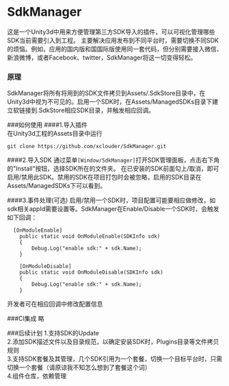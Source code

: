 # SdkManager
这是一个Unity3d中用来方便管理第三方SDK导入的插件，可以可视化管理哪些SDK当前需要引入到工程。
主要解决应用发布到不同平台时，需要切换不同SDK的烦恼。例如，应用的国内版和国国际版使用同一套代码，但分别需要接入微信、新浪微博，或者Facebook、twitter，SdkManager将这一切变得轻松。

### 原理
SdkManager将所有将用到的SDK文件拷贝到Assets/.SdkStore目录中，在Unity3d中视为不可见的。启用一个SDK时，在Assets/ManagedSDKs目录下建立软链接到.SdkStore相应SDK目录，并触发相应回调。

###如何使用
####1.导入插件  
在Unity3d工程的Assets目录中运行
```
git clone https://github.com/xclouder/SdkManager.git
```
####2.导入SDK
通过菜单`[Window/SdkManager]`打开SDK管理面板，点击右下角的"Install"按钮，选择SDK所在的文件夹。
在已安装的SDK前面勾上/取消，即可启用/禁用此SDK。禁用的SDK在项目打包时会被忽略，启用的SDK目录在Assets/ManagedSDKs下可以看到。

####3.事件处理(可选)
启用/禁用一个SDK时，项目配置可能要相应做修改，如sdk相关appId需要设置等。SdkManager在Enable/Disable一个SDK时，会触发如下回调：
```
  [OnModuleEnable]
	public static void OnModuleEnable(SDKInfo sdk)
	{
		Debug.Log("enable sdk:" + sdk.Name);
	}

	[OnModuleDisable]
	public static void OnModuleDisable(SDKInfo sdk)
	{
		Debug.Log("enable sdk:" + sdk.Name);
	}
```
开发者可在相应回调中修改配置信息

###CI集成
略

###后续计划
1.支持SDK的Update  
2.添加SDK描述文件以及目录规范，以确定安装SDK时，Plugins目录等文件拷贝规则  
3.支持SDK套餐及其管理，几个SDK引用为一个套餐，切换一个目标平台时，只需切换一个套餐（请原谅我不知怎么想到了套餐这个词）  
4.组件仓库，依赖管理  

